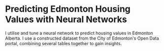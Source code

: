 # Predicting Edmonton Housing Values with Neural Networks
I utilise and tune a neural network to predict housing values in Edmonton Alberta. I use a constructed dataset from the City of Edmonton's Open Data portal, combining several tables together to gain insights.
